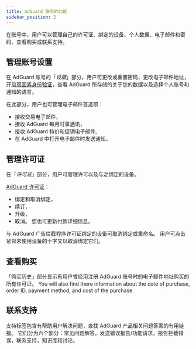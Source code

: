```yaml
---
title: AdGuard 账号的功能
sidebar_position: 2
---
```


在账号中，用户可以管理自己的许可证、绑定的设备、个人数据、电子邮件和密码、查看购买或联系支持。

## 管理账号设置

在 AdGuard 账号的「*设置*」部分，用户可更改或重置密码，更改电子邮件地址，开启[双因素身份验证](../2fa)，查看 AdGuard 所存储的关于您的数据以及选择个人账号和通知的语言。

在此部分，用户也可管理电子邮件首选项：

- 接收交易电子邮件，
- 接收 AdGuard 每月时事通讯，
- 接收 AdGuard 特价和促销电子邮件,
- 在 AdGuard 中打开电子邮件时发送通知。

## 管理许可证

在「*许可证*」部分，用户可管理许可以及与之绑定的设备。

[AdGuard 许可证](../../license/what-is)：

- 绑定和取消绑定，
- 续订，
- 升级，
- 取消。 您也可更新付款详细信息。

与 AdGuard 广告拦截程序许可证绑定的设备可取消绑定或重命名。 用户可点击紧邻未使用设备的十字叉以取消绑定它们。

## 查看购买

「购买历史」部分显示有用户曾经用注册 AdGuard 账号时的电子邮件地址购买的所有许可证。 You will also find there information about the date of purchase, order ID, payment method, and cost of the purchase.

## 联系支持

支持标签包含有帮助用户解决问题，查找 AdGuard 产品相关问题答案的有用链接。 它们分为六个部分：常见问题解答，发送错误报告/功能请求，报告拦截错误，联系支持，知识库和讨论。
